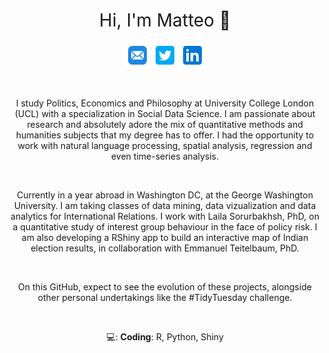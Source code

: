 <h1 style="font-weight:normal" align="center">
  Hi, I'm Matteo 👋
</h1>

<div align="center">

  <a href="mailto:matteo.larrode@gmail.com"><img border="0" alt="Email" src="images/icons8-mail-96.png" width="40" height="40"></a>
  <a href="https://twitter.com/matteoStats"><img border="0" alt="Twitter" src="images/icons8-twitter-squared-96.png" width="40" height="40"></a>
  <a href="https://www.linkedin.com/in/matteo-larrode-71187120a/"><img border="0" alt="Linkedin" src="images/icons8-linkedin-96.png" width="40" height="40"></a>

  <br>
  
  I study Politics, Economics and Philosophy at University College London (UCL) with a specialization in Social Data Science. I am passionate about research and absolutely adore the mix of quantitative methods and humanities subjects that my degree has to offer. I had the opportunity to work with natural language processing, spatial analysis, regression and even time-series analysis. 
  
  <br>
  
  Currently in a year abroad in  Washington DC, at the George Washington University. I am taking classes of data mining, data vizualization and data analytics for International Relations. I work with Laila Sorurbakhsh, PhD, on a quantitative study of interest group behaviour in the face of policy risk. I am also developing a RShiny app to build an interactive map of Indian election results, in collaboration with Emmanuel Teitelbaum, PhD.
  
  <br>
  
  On this GitHub, expect to see the evolution of these projects, alongside other personal undertakings like the #TidyTuesday challenge.
  
  <br>
  
  💻: **Coding**: R, Python, Shiny
  
</div>
